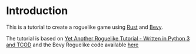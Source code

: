 # Introduction

This is a tutorial to create a roguelike game using [Rust](https://www.rust-lang.org/) and [Bevy](https://bevyengine.org/).

The tutorial is based on [Yet Another Roguelike Tutorial - Written in Python 3 and TCOD](https://rogueliketutorials.com/tutorials/tcod/v2/) and the Bevy Roguelike code available [here](https://github.com/thephet/BevyRoguelike) 